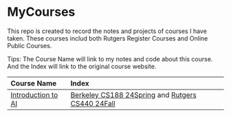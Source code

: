 # MyCourses

This repo is created to record the notes and projects of courses I have taken. These courses includ both Rutgers Register Courses and Online Public Courses.

Tips: 
The Course Name will link to my notes and code about this course.
And the Index will link to the original course website.

| Course Name | Index |
|:-------|:-------|
| [Introduction to AI](MyCourses/IntroductionToAI) | [Berkeley CS188 24Spring](https://inst.eecs.berkeley.edu/~cs188/sp24/) and [Rutgers CS440 24Fall](https://xintongemilywang.github.io/CS440.html) |
